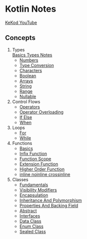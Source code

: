 <h1>Kotlin Notes</h1>

[KeKod YouTube](https://www.youtube.com/@KeKod)

<h2>Concepts</h2>

1. Types <br>
   [Basics Types Notes](./lecture-files/basic-types.md)
    * [Numbers](./src/basics/1-Numbers.kt)
    * [Type Conversion](./src/basics/2-TypeConversion.kt)
    * [Characters](./src/basics/3-Characters.kt)
    * [Boolean](./src/basics/4-Boolean.kt)
    * [Arrays](./src/basics/5-Arrays.kt)
    * [String](./src/basics/6-String.kt)
    * [Range](./src/basics/7-Range.kt)
    * [Nullable](./src/basics/8-Nullables.kt)
2. Control Flows
    * [Operators](./src/basics/controlflow/1-Operators.kt)
    * [Operator Overloading](./src/basics/controlflow/2-OperatorOverloading.kt)
    * [If Else](./src/basics/controlflow/3-If-Else.kt)
    * [When](./src/basics/controlflow/4-When.kt)
3. Loops
    * [For](./src/basics/loop/1-For.kt)
    * [While](./src/basics/loop/2-While.kt)
4. Functions
    * [Basics](./src/functions/1-Basics.kt)
    * [Infix Function](./src/functions/2-InfixFunction.kt)
    * [Function Scope](./src/functions/3-FunctionScope.kt)
    * [Extension Function](./src/functions/4-ExtensionFunction.kt)
    * [Higher Order Function](./src/functions/5-HigherOrderFunction.kt)
    * [inline noinline crossinline](./src/functions/6-InlineNoInlineCrossInline.kt)
5. Classes
    * [Fundamentals](./src/classes/Fundamentals.kt)
    * [Visibility Modifiers](./src/classes/VisibilityModifiers.kt)
    * [Encapsulation](./src/classes/Encapsulation.kt)
    * [Inheritance And Polymorphism](./src/classes/Inheritance.kt)
    * [Properties And Backing Field](./src/classes/Properties.kt)
    * [Abstract](./src/classes/Abstract.kt)
    * [Interfaces](./src/classes/Interfaces.kt)
    * [Data Class](./src/classes/DataClass.kt)
    * [Enum Class](./src/classes/EnumClass.kt)
    * [Sealed Class](./src/classes/SealedClass.kt)